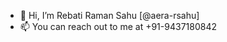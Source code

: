 - 👋 Hi, I’m Rebati Raman Sahu [@aera-rsahu]
- 📫 You can reach out to me at +91-9437180842 

<!---
aera-rsahu/aera-rsahu is a ✨ special ✨ repository because its `README.md` (this file) appears on your GitHub profile.
You can click the Preview link to take a look at your changes.
--->
